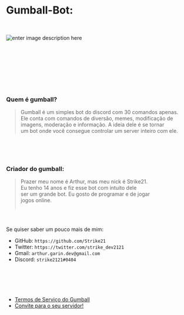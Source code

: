 # Gumball-Bot:
<br>

![enter image description here](https://cdn.discordapp.com/attachments/849044497769562112/856271814156877864/unknown.png)
<br>
<br>

# ⠀⠀⠀⠀⠀⠀⠀

<br>

### Quem é gumball?

>Gumball é um simples bot do discord com 30 comandos apenas. <br>
Ele conta com comandos de diversão, memes, modificação de <br>
imagens, moderação e informação. A ideia dele é se tornar <br>
um bot onde você consegue controlar um server inteiro com ele.

<br>


⠀⠀⠀
<br>

### Criador do gumball:

> Prazer meu nome é Arthur, mas meu nick é Strike21. <br>
Eu tenho 14 anos e fiz esse bot com intuito dele <br>
ser um grande bot. Eu gosto de programar e de jogar <br>
jogos online.<br><br>

<br>

  Se quiser saber um pouco mais de mim: <br>
 - GitHub: `https://github.com/Strike21`
 - Twitter: `https://twitter.com/strike_dev2121`
 - Gmail: `arthur.garin.dev@gmail.com`
 - Discord: `strike2121#0404`

# ⠀⠀⠀⠀⠀


- [Termos de Serviço do Gumball](https://strike21.github.io/Gumball-ToS/) <br>
- [Convite para o seu servidor!](https://discord.com/api/oauth2/authorize?client_id=856251952795353138&permissions=8&scope=bot)
⠀⠀⠀⠀

⠀⠀⠀⠀⠀⠀⠀
